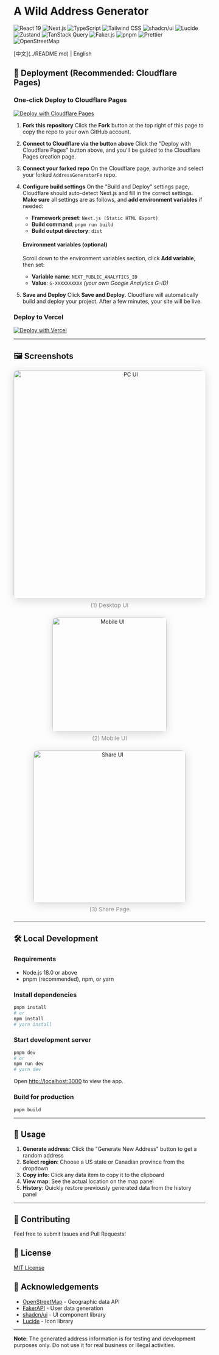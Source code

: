 # A Wild Address Generator

<p align="left">
  <img src="https://img.shields.io/badge/React-19-282C34?logo=react&logoColor=61DAFB" alt="React 19" />
  <img src="https://img.shields.io/badge/Next.js-15-000?logo=next.js&logoColor=white" alt="Next.js" />
  <img src="https://img.shields.io/badge/TypeScript-5.x-3178C6?logo=typescript&logoColor=white" alt="TypeScript" />
  <img src="https://img.shields.io/badge/Tailwind_CSS-3-06B6D4?logo=tailwind-css&logoColor=white" alt="Tailwind CSS" />
  <img src="https://img.shields.io/badge/shadcn/ui-black?style=flat&logo=vercel&logoColor=white" alt="shadcn/ui" />
  <img src="https://img.shields.io/badge/Lucide_React-yellow?logo=lucide&logoColor=black" alt="Lucide" />
  <img src="https://img.shields.io/badge/Zustand-5-000?logo=react&logoColor=white" alt="Zustand" />
  <img src="https://img.shields.io/badge/TanStack_Query-v5-FF4154?logo=tanstack&logoColor=white" alt="TanStack Query" />
  <img src="https://img.shields.io/badge/Faker.js-v9-FF5722?logo=javascript&logoColor=white" alt="Faker.js" />
  <img src="https://img.shields.io/badge/pnpm-orange?logo=pnpm&logoColor=white" alt="pnpm" />
  <img src="https://img.shields.io/badge/Prettier-code_style-F7B93E?logo=prettier&logoColor=black" alt="Prettier" />
  <img src="https://img.shields.io/badge/OpenStreetMap-7EBC6F?logo=openstreetmap&logoColor=white" alt="OpenStreetMap" />
</p>
[中文](../README.md)  |  English

## 🚀 Deployment (Recommended: Cloudflare Pages)

### One-click Deploy to Cloudflare Pages

[![Deploy with Cloudflare Pages](https://deploy.workers.cloudflare.com/button)](https://deploy.workers.cloudflare.com/?url=https://github.com/YeShengDe/AddressGeneratorFe)

1. **Fork this repository**
   Click the **Fork** button at the top right of this page to copy the repo to your own GitHub account.

2. **Connect to Cloudflare via the button above**
   Click the "Deploy with Cloudflare Pages" button above, and you'll be guided to the Cloudflare Pages creation page.

3. **Connect your forked repo**
   On the Cloudflare page, authorize and select your forked `AddressGeneratorFe` repo.

4. **Configure build settings**
   On the "Build and Deploy" settings page, Cloudflare should auto-detect Next.js and fill in the correct settings. **Make sure** all settings are as follows, and **add environment variables** if needed:
   - **Framework preset**: `Next.js (Static HTML Export)`
   - **Build command**: `pnpm run build`
   - **Build output directory**: `dist`

   #### **Environment variables (optional)**

   Scroll down to the environment variables section, click **Add variable**, then set:
   - **Variable name**: `NEXT_PUBLIC_ANALYTICS_ID`
   - **Value**: `G-XXXXXXXXXX` _(your own Google Analytics G-ID)_

5. **Save and Deploy**
   Click **Save and Deploy**. Cloudflare will automatically build and deploy your project. After a few minutes, your site will be live.

### Deploy to Vercel

[![Deploy with Vercel](https://vercel.com/button)](https://vercel.com/new/clone?repository-url=https://github.com/YeShengDe/AddressGeneratorFe)

---

## 🖼️ Screenshots

<div align="center" style="margin-bottom: 1.5em;">
  <img src="docs/pc.png" alt="PC UI" width="600" style="box-shadow:0 4px 24px rgba(0,0,0,0.15);border-radius:10px;" />
  <div style="margin: 0.5em 0 1.5em 0; color: #888; font-size: 15px;">(1) Desktop UI</div>
</div>
<div align="center" style="margin-bottom: 1.5em;">
  <img src="docs/phone.png" alt="Mobile UI" width="300" style="box-shadow:0 4px 24px rgba(0,0,0,0.15);border-radius:10px;" />
  <div style="margin: 0.5em 0 1.5em 0; color: #888; font-size: 15px;">(2) Mobile UI</div>
</div>
<div align="center" style="margin-bottom: 1.5em;">
  <img src="docs/share.png" alt="Share UI" width="400" style="box-shadow:0 4px 24px rgba(0,0,0,0.15);border-radius:10px;" />
  <div style="margin: 0.5em 0 1.5em 0; color: #888; font-size: 15px;">(3) Share Page</div>
</div>

---

## 🛠️ Local Development

### Requirements

- Node.js 18.0 or above
- pnpm (recommended), npm, or yarn

### Install dependencies

```bash
pnpm install
# or
npm install
# yarn install
```

### Start development server

```bash
pnpm dev
# or
npm run dev
# yarn dev
```

Open [http://localhost:3000](http://localhost:3000) to view the app.

### Build for production

```bash
pnpm build
```

---

## 🎯 Usage

1. **Generate address**: Click the "Generate New Address" button to get a random address
2. **Select region**: Choose a US state or Canadian province from the dropdown
3. **Copy info**: Click any data item to copy it to the clipboard
4. **View map**: See the actual location on the map panel
5. **History**: Quickly restore previously generated data from the history panel

---

## 🤝 Contributing

Feel free to submit Issues and Pull Requests!

## 📄 License

[MIT License](LICENSE)

## 🙏 Acknowledgements

- [OpenStreetMap](https://www.openstreetmap.org/) - Geographic data API
- [FakerAPI](https://fakerapi.it/) - User data generation
- [shadcn/ui](https://ui.shadcn.com/) - UI component library
- [Lucide](https://lucide.dev/) - Icon library

---

**Note**: The generated address information is for testing and development purposes only. Do not use it for real business or illegal activities.
